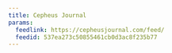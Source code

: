 ```yaml
---
title: Cepheus Journal
params:
  feedlink: https://cepheusjournal.com/feed/
  feedid: 537ea273c50855461cb0d3ac8f235b77
---
```

